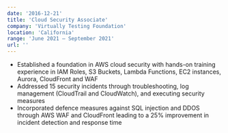 ```yaml
---
date: '2016-12-21'
title: 'Cloud Security Associate'
company: 'Virtually Testing Foundation'
location: 'California'
range: 'June 2021 – September 2021'
url: ''
---
```


- Established a foundation in AWS cloud security with hands-on training experience in IAM Roles, S3 Buckets, Lambda Functions, EC2 instances, Aurora, CloudFront and WAF
- Addressed 15 security incidents through troubleshooting, log management (CloudTrail and CloudWatch), and executing security measures
- Incorporated defence measures against SQL injection and DDOS through AWS WAF and CloudFront leading to a 25% improvement in incident detection and response time